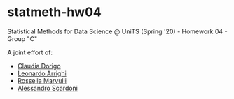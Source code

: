 # statmeth-hw04

Statistical Methods for Data Science @ UniTS (Spring '20) - Homework 04 - Group "C"

A joint effort of:  
- [Claudia Dorigo](https://github.com/ClaudiaD97)  
- [Leonardo Arrighi](https://github.com/LeonardoArrighi)  
- [Rossella Marvulli](https://github.com/Rossella8)
- [Alessandro Scardoni](https://github.com/alexdgl)
